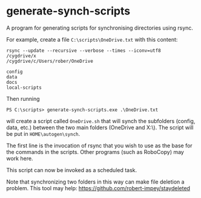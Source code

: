 # generate-synch-scripts

A program for generating scripts for synchronising directories using rsync.

For example, create a file `C:\scripts\OneDrive.txt` with this content:

```
rsync --update --recursive --verbose --times --iconv=utf8 
/cygdrive/x
/cygdrive/c/Users/rober/OneDrive

config
data
docs
local-scripts
```

Then running

`PS C:\scripts> generate-synch-scripts.exe .\OneDrive.txt`

will create a script called `OneDrive.sh` that will synch the subfolders (config, data, etc.)
between the two main folders (OneDrive and X:\\). The script will be put in `HOME\autogen\synch`.

The first line is the invocation of rsync that you wish to use as the base for the commands in the scripts.
Other programs (such as RoboCopy) may work here.

This script can now be invoked as a scheduled task.

Note that synchronizing two folders in this way can make file deletion a problem.
This tool may help: https://github.com/robert-impey/staydeleted
